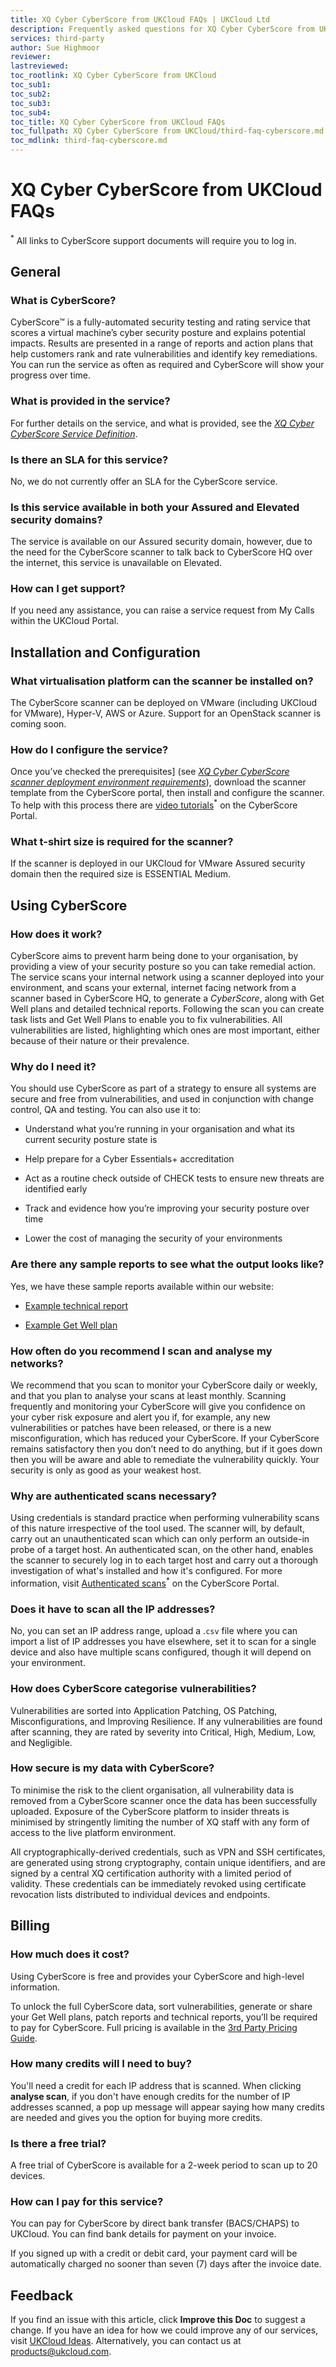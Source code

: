```yaml
---
title: XQ Cyber CyberScore from UKCloud FAQs | UKCloud Ltd
description: Frequently asked questions for XQ Cyber CyberScore from UKCloud
services: third-party
author: Sue Highmoor
reviewer:
lastreviewed: 
toc_rootlink: XQ Cyber CyberScore from UKCloud
toc_sub1: 
toc_sub2:
toc_sub3:
toc_sub4:
toc_title: XQ Cyber CyberScore from UKCloud FAQs
toc_fullpath: XQ Cyber CyberScore from UKCloud/third-faq-cyberscore.md
toc_mdlink: third-faq-cyberscore.md
---
```


# XQ Cyber CyberScore from UKCloud FAQs

<sup>*</sup> All links to CyberScore support documents will require you to log in.

## General

### What is CyberScore?

CyberScore&trade; is a fully-automated security testing and rating service that scores a virtual machine’s cyber security posture and explains potential impacts. Results are presented in a range of reports and action plans that help customers rank and rate vulnerabilities and identify key remediations. You can run the service as often as required and CyberScore will show your progress over time.

### What is provided in the service?

For further details on the service, and what is provided, see the [*XQ Cyber CyberScore Service Definition*](third-sd-cyberscore.md).

### Is there an SLA for this service?

No, we do not currently offer an SLA for the CyberScore service.

### Is this service available in both your Assured and Elevated security domains?

The service is available on our Assured security domain, however, due to the need for the CyberScore scanner to talk back to CyberScore HQ over the internet, this service is unavailable on Elevated.

### How can I get support?

If you need any assistance, you can raise a service request from My Calls within the UKCloud Portal.

## Installation and Configuration

### What virtualisation platform can the scanner be installed on?

The CyberScore scanner can be deployed on VMware (including UKCloud for VMware), Hyper-V, AWS or Azure. Support for an OpenStack scanner is coming soon.

### How do I configure the service?

Once you’ve checked the prerequisites] (see [*XQ Cyber CyberScore scanner deployment environment requirements*](third-ref-cyberscore-prereqs.md)), download the scanner template from the CyberScore portal, then install and configure the scanner. To help with this process there are [video tutorials](https://secure.cyberscore.com/support/scanner)<sup>*</sup> on the CyberScore Portal.

### What t-shirt size is required for the scanner?

If the scanner is deployed in our UKCloud for VMware Assured security domain then the required size is ESSENTIAL Medium.

## Using CyberScore

### How does it work?

CyberScore aims to prevent harm being done to your organisation, by providing a view of your security posture so you can take remedial action. The service scans your internal network using a scanner deployed into your environment, and scans your external, internet facing network from a scanner based in CyberScore HQ, to generate a *CyberScore*, along with Get Well plans and detailed technical reports. Following the scan you can create task lists and Get Well Plans to enable you to fix vulnerabilities. All vulnerabilities are listed, highlighting which ones are most important, either because of their nature or their prevalence.

### Why do I need it?

You should use CyberScore as part of a strategy to ensure all systems are secure and free from vulnerabilities, and used in conjunction with change control, QA and testing. You can also use it to:

- Understand what you’re running in your organisation and what its current security posture state is

- Help prepare for a Cyber Essentials+ accreditation

- Act as a routine check outside of CHECK tests to ensure new threats are identified early

- Track and evidence how you’re improving your security posture over time

- Lower the cost of managing the security of your environments

### Are there any sample reports to see what the output looks like?

Yes, we have these sample reports available within our website:

- [Example technical report](https://ukcloud.com/our-products/cyberscore/)

- [Example Get Well plan](https://ukcloud.com/our-products/cyberscore/)

### How often do you recommend I scan and analyse my networks?

We recommend that you scan to monitor your CyberScore daily or weekly, and that you plan to analyse your scans at least monthly. Scanning frequently and monitoring your CyberScore will give you confidence on your cyber risk exposure and alert you if, for example, any new vulnerabilities or patches have been released, or there is a new misconfiguration, which has reduced your CyberScore. If your CyberScore remains satisfactory then you don’t need to do anything, but if it goes down then you will be aware and able to remediate the vulnerability quickly. Your security is only as good as your weakest host.

### Why are authenticated scans necessary?

Using credentials is standard practice when performing vulnerability scans of this nature irrespective of the tool used. The scanner will, by default, carry out an unauthenticated scan which can only perform an outside-in probe of a target host. An authenticated scan, on the other hand, enables the scanner to securely log in to each target host and carry out a thorough investigation of what's installed and how it's configured. For more information, visit [Authenticated scans](https://secure.cyberscore.com/support/scanner#authenticated-scans)<sup>*</sup> on the CyberScore Portal.

### Does it have to scan all the IP addresses?

No, you can set an IP address range, upload a .`csv` file where you can import a list of IP addresses you have elsewhere, set it to scan for a single device and also have multiple scans configured, though it will depend on your environment.

### How does CyberScore categorise vulnerabilities?

Vulnerabilities are sorted into Application Patching, OS Patching, Misconfigurations, and Improving Resilience. If any vulnerabilities are found after scanning, they are rated by severity into Critical, High, Medium, Low, and Negligible.

### How secure is my data with CyberScore?

To minimise the risk to the client organisation, all vulnerability data is removed from a CyberScore scanner once the data has been successfully uploaded. Exposure of the CyberScore platform to insider threats is minimised by stringently limiting the number of XQ staff with any form of access to the live platform environment.

All cryptographically-derived credentials, such as VPN and SSH certificates, are generated using strong cryptography, contain unique identifiers, and are signed by a central XQ certification authority with a limited period of validity.  These credentials can be immediately revoked using certificate revocation lists distributed to individual devices and endpoints.

## Billing

### How much does it cost?

Using CyberScore is free and provides your CyberScore and high-level information.

To unlock the full CyberScore data, sort vulnerabilities, generate or share your Get Well plans, patch reports and technical reports, you’ll be required to pay for CyberScore. Full pricing is available in the [3rd Party Pricing Guide](https://ukcloud.com/wp-content/uploads/2019/06/ukcloud-3rd-party-software-pricing-guide-11.0.pdf).

### How many credits will I need to buy?

You'll need a credit for each IP address that is scanned. When clicking **analyse scan**, if you don't have enough credits for the number of IP addresses scanned, a pop up message will appear saying how many credits are needed and gives you the option for buying more credits.

### Is there a free trial?

A free trial of CyberScore is available for a 2-week period to scan up to 20 devices.

### How can I pay for this service?

You can pay for CyberScore by direct bank transfer (BACS/CHAPS) to UKCloud. You can find bank details for payment on your invoice.

If you signed up with a credit or debit card, your payment card will be automatically charged no sooner than seven (7) days after the invoice date.

## Feedback

If you find an issue with this article, click **Improve this Doc** to suggest a change. If you have an idea for how we could improve any of our services, visit [UKCloud Ideas](https://ideas.ukcloud.com). Alternatively, you can contact us at products@ukcloud.com.
